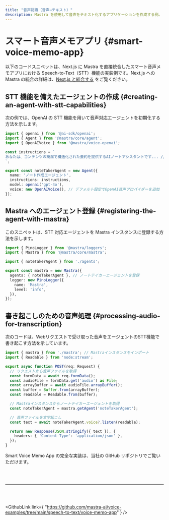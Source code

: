 ```yaml
---
title: "音声認識（音声→テキスト）"
description: Mastra を使用して音声をテキスト化するアプリケーションを作成する例。
---
```


# スマート音声メモアプリ \{#smart-voice-memo-app\}

以下のコードスニペットは、Next.js に Mastra を直接統合したスマート音声メモアプリにおける Speech-to-Text（STT）機能の実装例です。Next.js への Mastra の統合の詳細は、[Next.js と統合する](/docs/frameworks/web-frameworks/next-js) をご覧ください。

## STT 機能を備えたエージェントの作成 \{#creating-an-agent-with-stt-capabilities\}

次の例では、OpenAI の STT 機能を用いて音声対応エージェントを初期化する方法を示します。

```typescript filename="src/mastra/agents/index.ts"
import { openai } from '@ai-sdk/openai';
import { Agent } from '@mastra/core/agent';
import { OpenAIVoice } from '@mastra/voice-openai';

const instructions = `
あなたは、コンテンツの簡潔で構造化された要約を提供するAIノートアシスタントです... // 簡潔にするため省略
`;

export const noteTakerAgent = new Agent({
  name: 'ノート作成エージェント',
  instructions: instructions,
  model: openai('gpt-4o'),
  voice: new OpenAIVoice(), // デフォルト設定でOpenAI音声プロバイダーを追加
});
```

## Mastra へのエージェント登録 \{#registering-the-agent-with-mastra\}

このスニペットは、STT 対応エージェントを Mastra インスタンスに登録する方法を示します。

```typescript filename="src/mastra/index.ts"
import { PinoLogger } from '@mastra/loggers';
import { Mastra } from '@mastra/core/mastra';

import { noteTakerAgent } from './agents';

export const mastra = new Mastra({
  agents: { noteTakerAgent }, // ノートテイカーエージェントを登録
  logger: new PinoLogger({
    name: 'Mastra',
    level: 'info',
  }),
});
```

## 書き起こしのための音声処理 \{#processing-audio-for-transcription\}

次のコードは、Webリクエストで受け取った音声をエージェントのSTT機能で書き起こす方法を示しています。

```typescript filename="app/api/audio/route.ts"
import { mastra } from './mastra'; // Mastraインスタンスをインポート
import { Readable } from 'node:stream';

export async function POST(req: Request) {
  // リクエストから音声ファイルを取得
  const formData = await req.formData();
  const audioFile = formData.get('audio') as File;
  const arrayBuffer = await audioFile.arrayBuffer();
  const buffer = Buffer.from(arrayBuffer);
  const readable = Readable.from(buffer);

  // Mastraインスタンスからノートテイカーエージェントを取得
  const noteTakerAgent = mastra.getAgent('noteTakerAgent');

  // 音声ファイルを文字起こし
  const text = await noteTakerAgent.voice?.listen(readable);

  return new Response(JSON.stringify({ text }), {
    headers: { 'Content-Type': 'application/json' },
  });
}
```

Smart Voice Memo App の完全な実装は、当社の GitHub リポジトリでご覧いただけます。

<br />

<br />

<hr className="dark:border-[#404040] border-gray-300" />

<br />

<br />

<GithubLink
  link={
"https://github.com/mastra-ai/voice-examples/tree/main/speech-to-text/voice-memo-app"
}
/>
